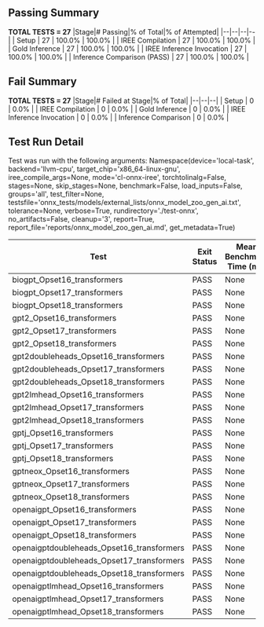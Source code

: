 ## Passing Summary

**TOTAL TESTS = 27**
|Stage|# Passing|% of Total|% of Attempted|
|--|--|--|--|
| Setup | 27 | 100.0% | 100.0% |
| IREE Compilation | 27 | 100.0% | 100.0% |
| Gold Inference | 27 | 100.0% | 100.0% |
| IREE Inference Invocation | 27 | 100.0% | 100.0% |
| Inference Comparison (PASS) | 27 | 100.0% | 100.0% |
## Fail Summary

**TOTAL TESTS = 27**
|Stage|# Failed at Stage|% of Total|
|--|--|--|
| Setup | 0 | 0.0% |
| IREE Compilation | 0 | 0.0% |
| Gold Inference | 0 | 0.0% |
| IREE Inference Invocation | 0 | 0.0% |
| Inference Comparison | 0 | 0.0% |
## Test Run Detail
Test was run with the following arguments:
Namespace(device='local-task', backend='llvm-cpu', target_chip='x86_64-linux-gnu', iree_compile_args=None, mode='cl-onnx-iree', torchtolinalg=False, stages=None, skip_stages=None, benchmark=False, load_inputs=False, groups='all', test_filter=None, testsfile='onnx_tests/models/external_lists/onnx_model_zoo_gen_ai.txt', tolerance=None, verbose=True, rundirectory='./test-onnx', no_artifacts=False, cleanup='3', report=True, report_file='reports/onnx_model_zoo_gen_ai.md', get_metadata=True)

| Test | Exit Status | Mean Benchmark Time (ms) | Notes |
|--|--|--|--|
| biogpt_Opset16_transformers | PASS | None | |
| biogpt_Opset17_transformers | PASS | None | |
| biogpt_Opset18_transformers | PASS | None | |
| gpt2_Opset16_transformers | PASS | None | |
| gpt2_Opset17_transformers | PASS | None | |
| gpt2_Opset18_transformers | PASS | None | |
| gpt2doubleheads_Opset16_transformers | PASS | None | |
| gpt2doubleheads_Opset17_transformers | PASS | None | |
| gpt2doubleheads_Opset18_transformers | PASS | None | |
| gpt2lmhead_Opset16_transformers | PASS | None | |
| gpt2lmhead_Opset17_transformers | PASS | None | |
| gpt2lmhead_Opset18_transformers | PASS | None | |
| gptj_Opset16_transformers | PASS | None | |
| gptj_Opset17_transformers | PASS | None | |
| gptj_Opset18_transformers | PASS | None | |
| gptneox_Opset16_transformers | PASS | None | |
| gptneox_Opset17_transformers | PASS | None | |
| gptneox_Opset18_transformers | PASS | None | |
| openaigpt_Opset16_transformers | PASS | None | |
| openaigpt_Opset17_transformers | PASS | None | |
| openaigpt_Opset18_transformers | PASS | None | |
| openaigptdoubleheads_Opset16_transformers | PASS | None | |
| openaigptdoubleheads_Opset17_transformers | PASS | None | |
| openaigptdoubleheads_Opset18_transformers | PASS | None | |
| openaigptlmhead_Opset16_transformers | PASS | None | |
| openaigptlmhead_Opset17_transformers | PASS | None | |
| openaigptlmhead_Opset18_transformers | PASS | None | |
